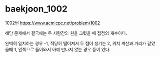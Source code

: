 # baekjoon_1002
1002번
https://www.acmicpc.net/problem/1002

해당 문제에서 결국에는 두 사람간의 원을 그렸을 때 접점의 개수이다.

완벽히 일치하는 경우 -1, 적당히 떨어져서 두 점이 생기는 2, 위치 계산과 거리가 같았을때 1, 안쪽으로 들어와서 아예 만나지 않는 경우 등이 있다.
